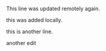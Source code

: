 This line was updated remotely again.

this was added locally.

this is another line.



another edit 
